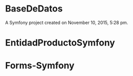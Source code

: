 BaseDeDatos
===========

A Symfony project created on November 10, 2015, 5:28 pm.
# EntidadProductoSymfony
# Forms-Symfony
